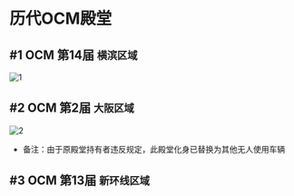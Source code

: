 # 历代OCM殿堂

## #1 OCM 第14届 `横滨区域`

![1](https://pic.imgdb.cn/item/651869fbc458853aef763b8a.jpg)

## #2 OCM 第2届 `大阪区域`

![2](https://pic.imgdb.cn/item/65186a24c458853aef76411e.jpg)

- 备注：由于原殿堂持有者违反规定，此殿堂化身已替换为其他无人使用车辆

## #3 OCM 第13届 `新环线区域`